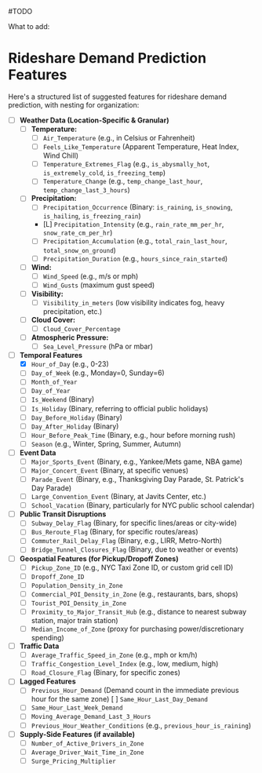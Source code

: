 #TODO

What to add:

# Rideshare Demand Prediction Features

Here's a structured list of suggested features for rideshare demand prediction, with nesting for organization:

- [ ] **Weather Data (Location-Specific & Granular)**
  - [ ] **Temperature:**
    - [ ] `Air_Temperature` (e.g., in Celsius or Fahrenheit)
    - [ ] `Feels_Like_Temperature` (Apparent Temperature, Heat Index, Wind Chill)
    - [ ] `Temperature_Extremes_Flag` (e.g., `is_abysmally_hot`, `is_extremely_cold`, `is_freezing_temp`)
    - [ ] `Temperature_Change` (e.g., `temp_change_last_hour`, `temp_change_last_3_hours`)
  - [ ] **Precipitation:**
    - [ ] `Precipitation_Occurrence` (Binary: `is_raining`, `is_snowing`, `is_hailing`, `is_freezing_rain`)
    - [L] `Precipitation_Intensity` (e.g., `rain_rate_mm_per_hr`, `snow_rate_cm_per_hr`)
    - [ ] `Precipitation_Accumulation` (e.g., `total_rain_last_hour`, `total_snow_on_ground`)
    - [ ] `Precipitation_Duration` (e.g., `hours_since_rain_started`)
  - [ ] **Wind:**
    - [ ] `Wind_Speed` (e.g., m/s or mph)
    - [ ] `Wind_Gusts` (maximum gust speed)
  - [ ] **Visibility:**
    - [ ] `Visibility_in_meters` (low visibility indicates fog, heavy precipitation, etc.)
  - [ ] **Cloud Cover:**
    - [ ] `Cloud_Cover_Percentage`
  - [ ] **Atmospheric Pressure:**
    - [ ] `Sea_Level_Pressure` (hPa or mbar)
- [ ] **Temporal Features**
  - [x] `Hour_of_Day` (e.g., 0-23)
  - [ ] `Day_of_Week` (e.g., Monday=0, Sunday=6)
  - [ ] `Month_of_Year`
  - [ ] `Day_of_Year`
  - [ ] `Is_Weekend` (Binary)
  - [ ] `Is_Holiday` (Binary, referring to official public holidays)
  - [ ] `Day_Before_Holiday` (Binary)
  - [ ] `Day_After_Holiday` (Binary)
  - [ ] `Hour_Before_Peak_Time` (Binary, e.g., hour before morning rush)
  - [ ] `Season` (e.g., Winter, Spring, Summer, Autumn)
- [ ] **Event Data**
  - [ ] `Major_Sports_Event` (Binary, e.g., Yankee/Mets game, NBA game)
  - [ ] `Major_Concert_Event` (Binary, at specific venues)
  - [ ] `Parade_Event` (Binary, e.g., Thanksgiving Day Parade, St. Patrick's Day Parade)
  - [ ] `Large_Convention_Event` (Binary, at Javits Center, etc.)
  - [ ] `School_Vacation` (Binary, particularly for NYC public school calendar)
- [ ] **Public Transit Disruptions**
  - [ ] `Subway_Delay_Flag` (Binary, for specific lines/areas or city-wide)
  - [ ] `Bus_Reroute_Flag` (Binary, for specific routes/areas)
  - [ ] `Commuter_Rail_Delay_Flag` (Binary, e.g., LIRR, Metro-North)
  - [ ] `Bridge_Tunnel_Closures_Flag` (Binary, due to weather or events)
- [ ] **Geospatial Features (for Pickup/Dropoff Zones)**
  - [ ] `Pickup_Zone_ID` (e.g., NYC Taxi Zone ID, or custom grid cell ID)
  - [ ] `Dropoff_Zone_ID`
  - [ ] `Population_Density_in_Zone`
  - [ ] `Commercial_POI_Density_in_Zone` (e.g., restaurants, bars, shops)
  - [ ] `Tourist_POI_Density_in_Zone`
  - [ ] `Proximity_to_Major_Transit_Hub` (e.g., distance to nearest subway station, major train station)
  - [ ] `Median_Income_of_Zone` (proxy for purchasing power/discretionary spending)
- [ ] **Traffic Data**
  - [ ] `Average_Traffic_Speed_in_Zone` (e.g., mph or km/h)
  - [ ] `Traffic_Congestion_Level_Index` (e.g., low, medium, high)
  - [ ] `Road_Closure_Flag` (Binary, for specific zones)
- [ ] **Lagged Features**
  - [ ] `Previous_Hour_Demand` (Demand count in the immediate previous hour for the same zone)
        [ ] `Same_Hour_Last_Day_Demand`
  - [ ] `Same_Hour_Last_Week_Demand`
  - [ ] `Moving_Average_Demand_Last_3_Hours`
  - [ ] `Previous_Hour_Weather_Conditions` (e.g., `previous_hour_is_raining`)
- [ ] **Supply-Side Features (if available)**
  - [ ] `Number_of_Active_Drivers_in_Zone`
  - [ ] `Average_Driver_Wait_Time_in_Zone`
  - [ ] `Surge_Pricing_Multiplier`
